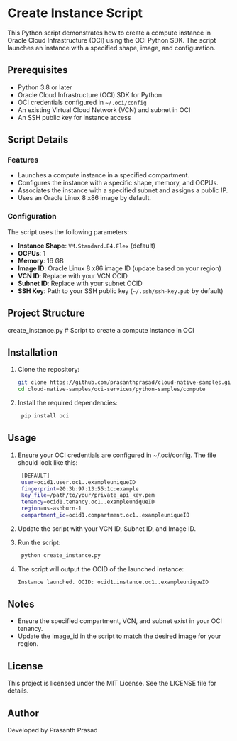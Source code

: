 # Create Instance Script

This Python script demonstrates how to create a compute instance in Oracle Cloud Infrastructure (OCI) using the OCI Python SDK. The script launches an instance with a specified shape, image, and configuration.

## Prerequisites

- Python 3.8 or later
- Oracle Cloud Infrastructure (OCI) SDK for Python
- OCI credentials configured in `~/.oci/config`
- An existing Virtual Cloud Network (VCN) and subnet in OCI
- An SSH public key for instance access

## Script Details

### Features

- Launches a compute instance in a specified compartment.
- Configures the instance with a specific shape, memory, and OCPUs.
- Associates the instance with a specified subnet and assigns a public IP.
- Uses an Oracle Linux 8 x86 image by default.

### Configuration

The script uses the following parameters:

- **Instance Shape**: `VM.Standard.E4.Flex` (default)
- **OCPUs**: 1
- **Memory**: 16 GB
- **Image ID**: Oracle Linux 8 x86 image ID (update based on your region)
- **VCN ID**: Replace with your VCN OCID
- **Subnet ID**: Replace with your subnet OCID
- **SSH Key**: Path to your SSH public key (`~/.ssh/ssh-key.pub` by default)

## Project Structure

create_instance.py # Script to create a compute instance in OCI


## Installation

1. Clone the repository:
   ```sh
   git clone https://github.com/prasanthprasad/cloud-native-samples.git
   cd cloud-native-samples/oci-services/python-samples/compute

2. Install the required dependencies:
   ```sh
    pip install oci

## Usage
1. Ensure your OCI credentials are configured in ~/.oci/config. The file should look like this:
   ```sh
    [DEFAULT]
    user=ocid1.user.oc1..exampleuniqueID
    fingerprint=20:3b:97:13:55:1c:example
    key_file=/path/to/your/private_api_key.pem
    tenancy=ocid1.tenancy.oc1..exampleuniqueID
    region=us-ashburn-1
    compartment_id=ocid1.compartment.oc1..exampleuniqueID

2. Update the script with your VCN ID, Subnet ID, and Image ID.

3. Run the script:
   ```sh
    python create_instance.py

4. The script will output the OCID of the launched instance:
   ```sh
   Instance launched. OCID: ocid1.instance.oc1..exampleuniqueID

## Notes
- Ensure the specified compartment, VCN, and subnet exist in your OCI tenancy.  
- Update the image_id in the script to match the desired image for your region.

## License
This project is licensed under the MIT License. See the LICENSE file for details.

## Author
Developed by Prasanth Prasad
